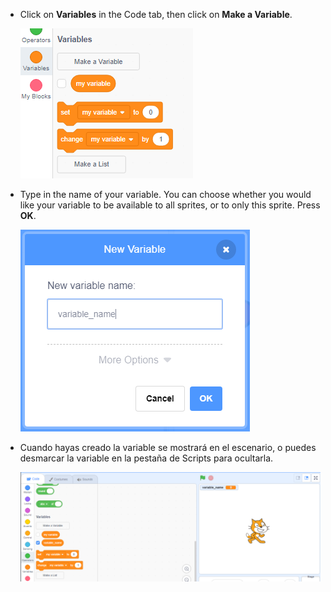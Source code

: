 + Click on **Variables** in the Code tab, then click on **Make a Variable**.
    
    ![Variable blocks](images/data-blocks.png)

+ Type in the name of your variable. You can choose whether you would like your variable to be available to all sprites, or to only this sprite. Press **OK**.
    
    ![Create variable](images/create-variable.png)

+ Cuando hayas creado la variable se mostrará en el escenario, o puedes desmarcar la variable en la pestaña de Scripts para ocultarla.
    
    ![Variable on the stage](images/variable-show.png)